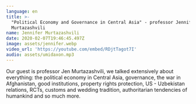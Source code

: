 ```yaml
---
language: en
title: >-
  "Political Economy and Governance in Central Asia" - professor Jennifer
  Murtazashvili
name: Jennifer Murtazashvili
date: 2020-02-07T19:46:45.497Z
image: assets/jennifer.webp
video_url: 'https://youtube.com/embed/RDjtTagot7I'
audio: assets/umidaxon.mp3
---
```

Our guest is professor Jen Murtazashvili, we talked extensively about everything: the political economy in Central Asia, governance, the war in Afghanistan, good institutions, property rights protection, US - Uzbekistan relations, RCTs, customs and wedding tradition, authoritarian tendencies of humankind and so much more.
